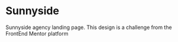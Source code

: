 # Sunnyside
Sunnyside agency landing page. This design is a challenge from the FrontEnd Mentor platform
